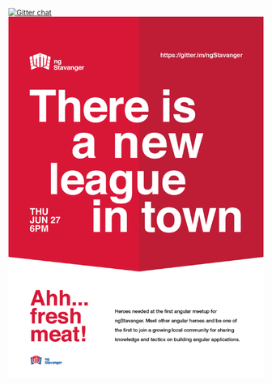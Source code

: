 [![Gitter chat](https://badges.gitter.im/gitterHQ/gitter.png)](https://gitter.im/ngStavanger)
![poster](poster.png)
